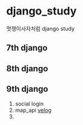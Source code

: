 # django_study
멋쟁이사자처럼 django study

## 7th django
## 8th django
## 9th django
1. social login
2. map_api [velog](https://velog.io/@mseo39/Django-%E3%85%A1map-API)
3.
